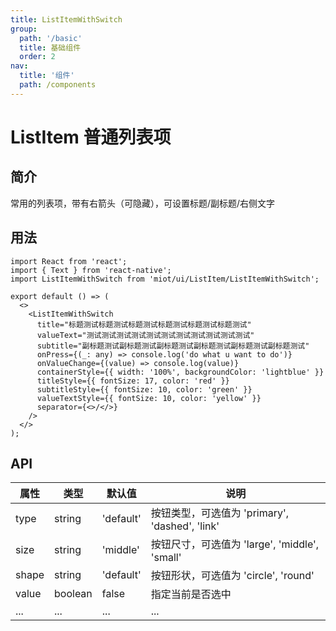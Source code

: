 ```yaml
---
title: ListItemWithSwitch
group:
  path: '/basic'
  title: 基础组件
  order: 2
nav:
  title: '组件'
  path: /components
---
```


# ListItem 普通列表项

## 简介

常用的列表项，带有右箭头（可隐藏），可设置标题/副标题/右侧文字

## 用法

```tsx
import React from 'react';
import { Text } from 'react-native';
import ListItemWithSwitch from 'miot/ui/ListItem/ListItemWithSwitch';

export default () => (
  <>
    <ListItemWithSwitch
      title="标题测试标题测试标题测试标题测试标题测试标题测试"
      valueText="测试测试测试测试测试测试测试测试测试测试测试"
      subtitle="副标题测试副标题测试副标题测试副标题测试副标题测试副标题测试"
      onPress={(_: any) => console.log('do what u want to do')}
      onValueChange={(value) => console.log(value)}
      containerStyle={{ width: '100%', backgroundColor: 'lightblue' }}
      titleStyle={{ fontSize: 17, color: 'red' }}
      subtitleStyle={{ fontSize: 10, color: 'green' }}
      valueTextStyle={{ fontSize: 10, color: 'yellow' }}
      separator={<>/</>}
    />
  </>
);
```

## API

| 属性  | 类型    | 默认值    | 说明                                           |
| ----- | ------- | --------- | ---------------------------------------------- |
| type  | string  | 'default' | 按钮类型，可选值为 'primary', 'dashed', 'link' |
| size  | string  | 'middle'  | 按钮尺寸，可选值为 'large', 'middle', 'small'  |
| shape | string  | 'default' | 按钮形状，可选值为 'circle', 'round'           |
| value | boolean | false     | 指定当前是否选中                               |
| ...   | ...     | ...       | ...                                            |
